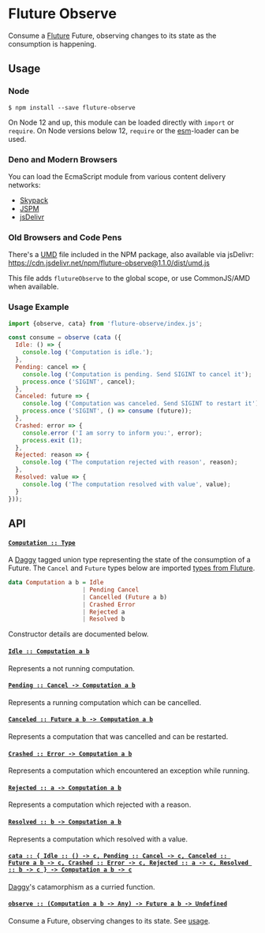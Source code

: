 # Fluture Observe

Consume a [Fluture][] Future, observing changes to its state as the
consumption is happening.

## Usage

### Node

```console
$ npm install --save fluture-observe
```

On Node 12 and up, this module can be loaded directly with `import` or
`require`. On Node versions below 12, `require` or the [esm][]-loader can
be used.

### Deno and Modern Browsers

You can load the EcmaScript module from various content delivery networks:

- [Skypack](https://cdn.skypack.dev/fluture-observe@1.1.0)
- [JSPM](https://jspm.dev/fluture-observe@1.1.0)
- [jsDelivr](https://cdn.jsdelivr.net/npm/fluture-observe@1.1.0/+esm)

### Old Browsers and Code Pens

There's a [UMD][] file included in the NPM package, also available via
jsDelivr: https://cdn.jsdelivr.net/npm/fluture-observe@1.1.0/dist/umd.js

This file adds `flutureObserve` to the global scope, or use CommonJS/AMD
when available.

### Usage Example

```js
import {observe, cata} from 'fluture-observe/index.js';

const consume = observe (cata ({
  Idle: () => {
    console.log ('Computation is idle.');
  },
  Pending: cancel => {
    console.log ('Computation is pending. Send SIGINT to cancel it');
    process.once ('SIGINT', cancel);
  },
  Canceled: future => {
    console.log ('Computation was canceled. Send SIGINT to restart it');
    process.once ('SIGINT', () => consume (future));
  },
  Crashed: error => {
    console.error ('I am sorry to inform you:', error);
    process.exit (1);
  },
  Rejected: reason => {
    console.log ('The computation rejected with reason', reason);
  },
  Resolved: value => {
    console.log ('The computation resolved with value', value);
  }
}));
```

## API

#### <a name="Computation" href="https://github.com/fluture-js/fluture-observe/blob/v1.1.0/index.js#L69">`Computation :: Type`</a>

A [Daggy][] tagged union type representing the state of the consumption of
a Future. The `Cancel` and `Future` types below are imported
[types from Fluture][].

```hs
data Computation a b = Idle
                     | Pending Cancel
                     | Cancelled (Future a b)
                     | Crashed Error
                     | Rejected a
                     | Resolved b
```

Constructor details are documented below.

#### <a name="Idle" href="https://github.com/fluture-js/fluture-observe/blob/v1.1.0/index.js#L94">`Idle :: Computation a b`</a>

Represents a not running computation.

#### <a name="Pending" href="https://github.com/fluture-js/fluture-observe/blob/v1.1.0/index.js#L99">`Pending :: Cancel -⁠> Computation a b`</a>

Represents a running computation which can be cancelled.

#### <a name="Canceled" href="https://github.com/fluture-js/fluture-observe/blob/v1.1.0/index.js#L104">`Canceled :: Future a b -⁠> Computation a b`</a>

Represents a computation that was cancelled and can be restarted.

#### <a name="Crashed" href="https://github.com/fluture-js/fluture-observe/blob/v1.1.0/index.js#L109">`Crashed :: Error -⁠> Computation a b`</a>

Represents a computation which encountered an exception while running.

#### <a name="Rejected" href="https://github.com/fluture-js/fluture-observe/blob/v1.1.0/index.js#L114">`Rejected :: a -⁠> Computation a b`</a>

Represents a computation which rejected with a reason.

#### <a name="Resolved" href="https://github.com/fluture-js/fluture-observe/blob/v1.1.0/index.js#L119">`Resolved :: b -⁠> Computation a b`</a>

Represents a computation which resolved with a value.

#### <a name="cata" href="https://github.com/fluture-js/fluture-observe/blob/v1.1.0/index.js#L124">`cata :: { Idle :: () -⁠> c, Pending :: Cancel -⁠> c, Canceled :: Future a b -⁠> c, Crashed :: Error -⁠> c, Rejected :: a -⁠> c, Resolved :: b -⁠> c } -⁠> Computation a b -⁠> c`</a>

[Daggy][]'s catamorphism as a curried function.

#### <a name="observe" href="https://github.com/fluture-js/fluture-observe/blob/v1.1.0/index.js#L133">`observe :: (Computation a b -⁠> Any) -⁠> Future a b -⁠> Undefined`</a>

Consume a Future, observing changes to its state. See [usage](#usage).

[Fluture]: https://github.com/fluture-js/Fluture
[Daggy]: https://github.com/fantasyland/daggy
[types from Fluture]: https://github.com/fluture-js/Fluture#types
[esm]: https://github.com/standard-things/esm
[UMD]: https://github.com/umdjs/umd
